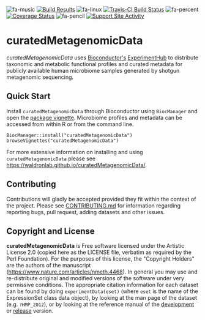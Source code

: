 ![fa-music](http://fa2png.io/media/icons/font-awesome/4-7-0/music/20/0/2c3e50_none.png)
[![Build Results](https://bioconductor.org/shields/build/devel/data-experiment/curatedMetagenomicData.svg)](https://bioconductor.org/checkResults/devel/data-experiment-LATEST/curatedMetagenomicData/)
![fa-linux](http://fa2png.io/media/icons/font-awesome/4-7-0/linux/20/0/2c3e50_none.png)
[![Travis-CI Build Status](https://travis-ci.org/waldronlab/curatedMetagenomicData.svg?branch=master)](https://travis-ci.org/waldronlab/curatedMetagenomicData)
![fa-percent](http://fa2png.io/media/icons/font-awesome/4-7-0/percent/20/0/2c3e50_none.png)
[![Coverage Status](https://img.shields.io/codecov/c/github/waldronlab/curatedMetagenomicData/master.svg)](https://codecov.io/github/waldronlab/curatedMetagenomicData?branch=master)
![fa-pencil](http://fa2png.io/media/icons/font-awesome/4-7-0/pencil/20/0/2c3e50_none.png)
[![Support Site Activity](https://bioconductor.org/shields/posts/curatedMetagenomicData.svg)](https://support.bioconductor.org/t/curatedmetagenomicdata/)


# curatedMetagenomicData

*curatedMetagenomicData* uses [Bioconductor's](https://www.bioconductor.org)
[ExperimentHub](https://www.bioconductor.org/packages/ExperimentHub/) to
distribute taxonomic and metabolic functional profiles and curated metadata for
publicly available human microbiome samples generated by shotgun metagenomic
sequencing. 

## Quick Start

Install `curatedMetagenomicData` through Bioconductor using `BiocManager` and
open the
[package vignette](https://bioconductor.org/packages/release/data/experiment/vignettes/curatedMetagenomicData/inst/doc/curatedMetagenomicData.html).
Microbiome profiles and metadata can be accessed from within R or from the
command line.

```
BiocManager::install("curatedMetagenomicData")
browseVignettes("curatedMetagenomicData")
```

For more extensive information on installing and using `curatedMetagenomicData`
please see https://waldronlab.github.io/curatedMetagenomicData/.

## Contributing

Contributions will gladly be accepted provided they fit within the context of
the project. Please see
[CONTRIBUTING.md](https://github.com/waldronlab/curatedMetagenomicData/blob/master/CONTRIBUTING.md)
for information regarding reporting bugs, pull request, adding datasets and
other issues.

## Copyright and License

**curatedMetagenomicData** is Free software licensed under the Artistic
License 2.0 (copied here as the LICENSE file, verbatim as required by the Perl
Foundation). For the purposes of this license, the "Copyright Holders" are the
authors of the manuscript (https://www.nature.com/articles/nmeth.4468). In
general you may use and re-distribute original and modified versions of the
software under very permissive conditions. The appropriate citation information
for each dataset can be found by doing `experimentData(eset)` (where `eset` is
the name of the ExpressionSet class data object), by looking at the man page of
the dataset (e.g. `?HMP_2012`), or by looking at the reference manual of the
[development](http://bioconductor.org/packages/devel/data/experiment/html/curatedMetagenomicData.html)
or
[release](http://bioconductor.org/packages/release/data/experiment/html/curatedMetagenomicData.html)
version.
